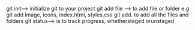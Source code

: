 git init--> initialize git to your project
git add file --> to add file or folder e.g git add image, icons, index.html, styles.css
git add. to add all the files and folders
git status--> is to track progress, whetherstaged orunstaged
